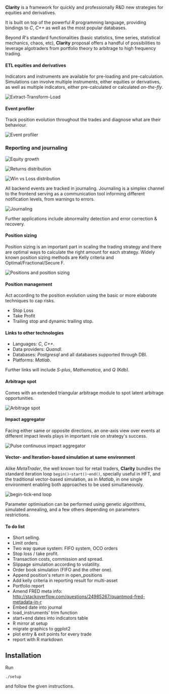 __Clarity__ is a framework for quickly and professionally R&D new strategies
for equities and derivatives.

It is built on top of the powerful _R_ programming language, providing bindings
to _C_, _C++_ as well as the most popular databases.

Beyond _R_'s standard functionalities (basic statistics, time series,
statistical mechanics, chaos, etc), __Clarity__ proposal offers a
handful of possibilities to leverage algotraders from portfolio theory to
arbitrage to high frequency trading.

#### ETL equities and derivatives

Indicators and instruments are available for pre-loading and pre-calculation.
Simulations can involve multiple instruments, either equities or derivatives, as well as multiple indicators, either pre-calculated or calculated _on-the-fly_.

![Extract-Transform-Load](http://s12.postimg.org/zdpkud6xp/etl.png)

#### Event profiler

Track position evolution throughout the trades and diagnose what are their behaviour.

![Event profiler](http://s15.postimg.org/o6kdf7txn/entry_positions.png)

### Reporting and journaling

![Equity growth](http://s24.postimg.org/sqyvhl0np/equity_growth.png)

![Returns distribution](http://s12.postimg.org/g28mhij4t/returns_distribution.png)

![Win vs Loss distribution](http://s11.postimg.org/6kqxflbhv/win_vs_loss_positions.png)

All backend events are tracked in journaling. Journaling is a simplex channel to the frontend serving as a communication tool informing different notification levels, from warnings to errors.

![Journaling](http://s11.postimg.org/mf5tph08j/journaling.png)

Further applications include abnormality detection and error correction & recovery.

#### Position sizing

Position sizing is an important part in scaling the trading strategy and there are optimal ways to calculate the right amount for each strategy. Widely known position sizing methods are Kelly criteria and Optimal/Fractional/Secure F.

![Positions and position sizing](http://s16.postimg.org/5vxjned7p/report.png)

#### Position management

Act according to the position evolution using the basic or more elaborate techniques to cap risks.

* Stop Loss
* Take Profit
* Trailing stop and dynamic trailing stop.

#### Links to other technologies

* Languages: _C_, _C++_. 
* Data providers: _Quandl_. 
* Databases: _Postgresql_ and all databases supported through DBI.
* Platforms: _Matlab_.

Further links will include _S-plus_, _Mathematica_, and _Q_ (Kdb).

#### Arbitrage spot

Comes with an extended triangular arbitrage module to spot latent arbitrage opportunities.

![Arbitrage spot](http://s1.postimg.org/clz7qfum7/arbitrage_spot.png)

#### Impact aggregator

Facing either same or opposite directions, an one-axis view over events at different impact levels plays in important role on strategy's success.

![Pulse continuous impact aggregator](http://s7.postimg.org/5jw9093nf/pulse_continuous_impact_aggregator.png)

#### Vector- and Iteration-based simulation at same environment

Alike _MetaTrader_, the well known tool for retail traders, __Clarity__ bundles the standard iteration loop `begin()`-`start()`-`end()`, specially useful in HFT, and the traditional vector-based simulation, as in _Matlab_, in one single environment enabling both approaches to be used simultaneously.

![begin-tick-end loop](http://s23.postimg.org/5tyw2ue1n/begin_tick_end.png)

Parameter optimisation can be performed using genetic algorithms, simulated annealing, and a few others depending on parameters restrictions.

#### To do list

- Short selling.
- Limit orders.
- Two way queue system: FIFO system, OCO orders
- Stop loss / take profit.
- Transaction costs, commission and spread.
- Slippage simulation according to volatility.
- Order book simulation (FIFO and the other one).
- Append position's return in open\_positions
- Add kelly criteria in reporting result for multi-asset
- Portfolio report
- Amend FRED meta info: http://stackoverflow.com/questions/24985267/quantmod-fred-metadata-in-r
- Embed date into journal
- load\_instruments' trim function
- start+end dates into indicators table
- R mirror at setup
- migrate graphics to ggplot2
- plot entry & exit points for every trade
- report with R markdown

## Installation

Run

```
./setup
```

and follow the given instructions.
